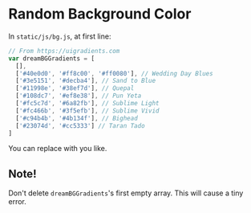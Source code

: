 # Random Background Color

In `static/js/bg.js`, at first line:

```js
// From https://uigradients.com
var dreamBGGradients = [
  [],
  ['#40e0d0', '#ff8c00', '#ff0080'], // Wedding Day Blues
  ['#3e5151', '#decba4'], // Sand to Blue
  ['#11998e', '#38ef7d'], // Quepal
  ['#108dc7', '#ef8e38'], // Pun Yeta
  ['#fc5c7d', '#6a82fb'], // Sublime Light
  ['#fc466b', '#3f5efb'], // Sublime Vivid
  ['#c94b4b', '#4b134f'], // Bighead
  ['#23074d', '#cc5333'] // Taran Tado
]
```

You can replace with you like.

## Note!

Don't delete `dreamBGGradients`'s first empty array. This will cause a tiny error.
